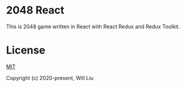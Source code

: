 # 2048 React

This is 2048 game written in React with React Redux and Redux Toolkit.

# License

[MIT](http://opensource.org/licenses/MIT)

Copyright (c) 2020-present, Will Liu

